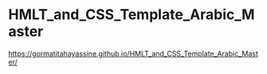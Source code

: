 # HMLT_and_CSS_Template_Arabic_Master
https://gormatitahayassine.github.io/HMLT_and_CSS_Template_Arabic_Master/
